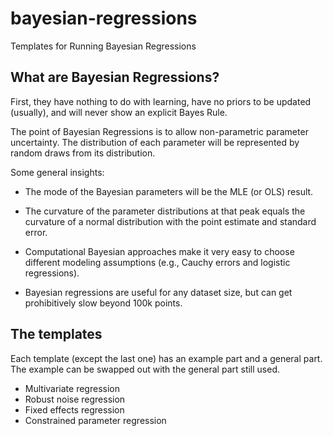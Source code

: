# bayesian-regressions
Templates for Running Bayesian Regressions

## What are Bayesian Regressions?

First, they have nothing to do with learning, have no priors to be updated (usually), and will never show an explicit Bayes Rule.

The point of Bayesian Regressions is to allow non-parametric parameter
uncertainty.  The distribution of each parameter will be represented
by random draws from its distribution.

Some general insights:

 - The mode of the Bayesian parameters will be the MLE (or OLS)
   result.
   
 - The curvature of the parameter distributions at that peak equals
   the curvature of a normal distribution with the point estimate and
   standard error.
   
 - Computational Bayesian approaches make it very easy to choose
   different modeling assumptions (e.g., Cauchy errors and logistic
   regressions).
   
 - Bayesian regressions are useful for any dataset size, but can get
   prohibitively slow beyond 100k points.

## The templates

Each template (except the last one) has an example part and a general
part.  The example can be swapped out with the general part still
used.

 - Multivariate regression
 - Robust noise regression
 - Fixed effects regression
 - Constrained parameter regression
